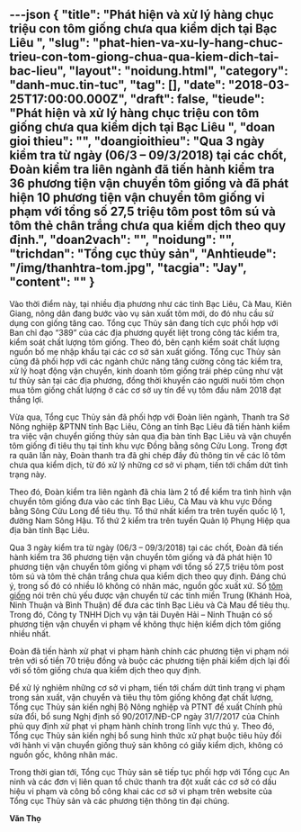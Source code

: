 ---json
{
    "title": "Phát hiện và xử lý hàng chục triệu con tôm giống chưa qua kiểm dịch tại Bạc Liêu ",
    "slug": "phat-hien-va-xu-ly-hang-chuc-trieu-con-tom-giong-chua-qua-kiem-dich-tai-bac-lieu",
    "layout": "noidung.html",
    "category": "danh-muc.tin-tuc",
    "tag": [],
    "date": "2018-03-25T17:00:00.000Z",
    "draft": false,
    "tieude": "Phát hiện và xử lý hàng chục triệu con tôm giống chưa qua kiểm dịch tại Bạc Liêu ",
    "doan gioi thieu": "",
    "doangioithieu": "Qua 3 ngày kiểm tra từ ngày (06/3 – 09/3/2018) tại các chốt, Đoàn kiểm tra liên ngành đã tiến hành kiểm tra 36 phương tiện vận chuyển tôm giống và đã phát hiện 10 phương tiện vận chuyển tôm giống vi phạm với tổng số 27,5 triệu tôm post tôm sú và tôm thẻ chân trắng chưa qua kiểm dịch theo quy định.",
    "doan2vach": "",
    "noidung": "",
    "trichdan": "Tổng cục thủy sản",
    "Anhtieude": "/img/thanhtra-tom.jpg",
    "tacgia": "Jay",
    "__content__": ""
}
---
<p><span style="font-size:14px">V&agrave;o thời điểm n&agrave;y, tại nhiều địa phương như c&aacute;c tỉnh Bạc Li&ecirc;u, C&agrave; Mau, Ki&ecirc;n Giang, n&ocirc;ng d&acirc;n đang bước v&agrave;o vụ sản xuất t&ocirc;m mới, do đ&oacute; nhu cầu sử dụng con giống tăng cao. T&ocirc;̉ng cục Thủy sản đang t&iacute;ch cực phối hợp với Ban chỉ đạo &ldquo;389&rdquo; của c&aacute;c địa phương quyết liệt trong c&ocirc;ng t&aacute;c kiểm tra, ki&ecirc;̉m soát ch&acirc;́t lượng t&ocirc;m gi&ocirc;́ng. Theo đó, b&ecirc;n cạnh ki&ecirc;̉m soát ch&acirc;́t lượng ngu&ocirc;̀n b&ocirc;́ mẹ nh&acirc;̣p kh&acirc;̉u tại các cơ sở sản xu&acirc;́t gi&ocirc;́ng. T&ocirc;̉ng cục Thủy sản cũng đã ph&ocirc;́i hợp với các ngành chức năng tăng cường c&ocirc;ng t&aacute;c kiểm tra, xử l&yacute; hoạt động vận chuyển, kinh doanh t&ocirc;m giống tr&aacute;i ph&eacute;p cũng như vật tư thủy sản tại các địa phương, đồng thời khuyến c&aacute;o người nu&ocirc;i t&ocirc;m chọn mua t&ocirc;m giống chất lượng ở c&aacute;c cơ sở uy t&iacute;n để vụ t&ocirc;m đầu năm 2018 đạt thắng lợi.</span></p>

<p><span style="font-size:14px">Vừa qua, T&ocirc;̉ng cục Thủy sản đã phối hợp với Đoàn li&ecirc;n ngành, Thanh tra Sở N&ocirc;ng nghi&ecirc;̣p &amp;PTNN tỉnh Bạc Li&ecirc;u, C&ocirc;ng an tỉnh Bạc Li&ecirc;u đã tiến h&agrave;nh kiểm tra việc vận chuyển giống thủy sản qua địa b&agrave;n tỉnh Bạc Li&ecirc;u và v&acirc;̣n chuy&ecirc;̉n t&ocirc;m gi&ocirc;́ng đi ti&ecirc;u thụ tại tỉnh khu vực Đ&ocirc;̀ng bằng s&ocirc;ng Cửu Long. Trong đợt ra qu&acirc;n lần n&agrave;y, Đoàn thanh tra đã ghi ch&eacute;p đầy đủ th&ocirc;ng tin về c&aacute;c l&ocirc; t&ocirc;m chưa qua kiểm dịch, từ đ&oacute; xử l&yacute; những cơ sở vi phạm, tiến tới chấm dứt t&igrave;nh trạng n&agrave;y.</span></p>

<p><span style="font-size:14px">Theo đ&oacute;, Đo&agrave;n kiểm tra li&ecirc;n ng&agrave;nh đ&atilde; chia l&agrave;m 2 tổ để kiểm tra t&igrave;nh h&igrave;nh vận chuyển t&ocirc;m giống đưa v&agrave;o c&aacute;c tỉnh Bạc Li&ecirc;u, C&agrave; Mau và khu vực Đ&ocirc;̀ng bằng S&ocirc;ng Cửu Long đ&ecirc;̉ ti&ecirc;u thụ. Tổ thứ nhất kiểm tra tr&ecirc;n tuyến quốc lộ 1, đường Nam S&ocirc;ng Hậu. Tổ thứ 2 kiểm tra tr&ecirc;n tuyến Quản lộ Phụng Hiệp qua địa b&agrave;n tỉnh Bạc Li&ecirc;u.</span></p>

<p><span style="font-size:14px">Qua 3 ngày ki&ecirc;̉m tra từ ngày (06/3 &ndash; 09/3/2018) tại các ch&ocirc;́t, Đoàn đã ti&ecirc;́n hành ki&ecirc;̉m tra 36 phương ti&ecirc;̣n v&acirc;̣n chuy&ecirc;̉n t&ocirc;m gi&ocirc;́ng và đã phát hi&ecirc;̣n 10 phương ti&ecirc;̣n v&acirc;̣n chuy&ecirc;̉n t&ocirc;m gi&ocirc;́ng vi phạm với t&ocirc;̉ng s&ocirc;́ 27,5 triệu t&ocirc;m post t&ocirc;m s&uacute; và t&ocirc;m thẻ ch&acirc;n trắng chưa qua ki&ecirc;̉m dịch theo quy định. Đáng chú ý, trong s&ocirc;́ đó có nhi&ecirc;̀u l&ocirc; kh&ocirc;ng có nhãn mác, ngu&ocirc;̀n g&ocirc;́c xu&acirc;́t xứ. Số&nbsp;<a href="http://vtv.vn/trong-nuoc/van-chuyen-tom-giong-lau-ngay-cang-nong-o-dbscl-20170702135202206.htm" target="_blank" title="Vận chuyển tôm giống lậu ngày càng ">t&ocirc;m giống</a>&nbsp;nói tr&ecirc;n chủ y&ecirc;́u được vận chuyển từ c&aacute;c tỉnh miền Trung (Kh&aacute;nh Ho&agrave;, Ninh Thuận v&agrave; B&igrave;nh Thuận) đ&ecirc;̉ đưa các tỉnh Bạc Li&ecirc;u v&agrave; C&agrave; Mau để ti&ecirc;u thụ. Trong đó, C&ocirc;ng ty TNHH Dịch vụ vận tải Duy&ecirc;n Hải &ndash; Ninh Thuận có s&ocirc;́ phương tiện vận chuyển vi phạm về kh&ocirc;ng thực hiện kiểm dịch t&ocirc;m giống nhiều nhất.</span></p>

<p><span style="font-size:14px">Đoàn đã ti&ecirc;́n hành xử phạt vi phạm h&agrave;nh ch&iacute;nh các phương ti&ecirc;̣n vi phạm nói tr&ecirc;n với số tiền 70 tri&ecirc;̣u đồng và bu&ocirc;̣c các phương ti&ecirc;̣n phải kiểm dịch lại đối với s&ocirc;́ t&ocirc;m gi&ocirc;́ng chưa qua ki&ecirc;̉m dịch theo quy định.</span></p>

<p><span style="font-size:14px">Đ&ecirc;̉ xử l&yacute; nghi&ecirc;m những cơ sở vi phạm, tiến tới chấm dứt t&igrave;nh trạng vi phạm trong sản xu&acirc;́t, v&acirc;̣n chuy&ecirc;̉n và ti&ecirc;u thụ t&ocirc;m gi&ocirc;́ng kh&ocirc;ng đạt ch&acirc;́t lượng, Tổng cục Thủy sản kiến nghị Bộ N&ocirc;ng nghi&ecirc;̣p và PTNT đề xuất Ch&iacute;nh phủ sửa đổi, bổ sung Nghị định số 90/2017/NĐ-CP ng&agrave;y 31/7/2017 của Ch&iacute;nh phủ quy định xử phạt vi phạm h&agrave;nh ch&iacute;nh trong lĩnh vực th&uacute; y. Theo đó, T&ocirc;̉ng cục Thủy sản ki&ecirc;́n nghị bổ sung h&igrave;nh thức xử phạt bu&ocirc;̣c ti&ecirc;u hủy đối với h&agrave;nh vi vận chuyển giống thuỷ sản kh&ocirc;ng c&oacute; giấy kiểm dịch, kh&ocirc;ng c&oacute; nguồn gốc, kh&ocirc;ng nh&atilde;n m&aacute;c.</span></p>

<p><span style="font-size:14px">Trong thời gian tới, T&ocirc;̉ng cục Thủy sản sẽ ti&ecirc;́p tục ph&ocirc;́i hợp với T&ocirc;̉ng cục An ninh và các đơn vị li&ecirc;n quan t&ocirc;̉ chức thanh tra đ&ocirc;̣t xu&acirc;́t các cơ sở có d&acirc;́u hi&ecirc;̣u vi phạm và c&ocirc;ng b&ocirc;́ c&ocirc;ng khai các cơ sở vi phạm tr&ecirc;n website của T&ocirc;̉ng cục Thủy sản và các phương ti&ecirc;̣n th&ocirc;ng tin đại chúng.</span></p>

<p><span style="font-size:14px"><strong>Văn Thọ</strong></span></p>
